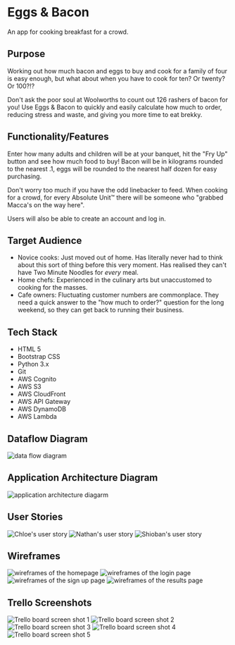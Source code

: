 # Eggs & Bacon
An app for cooking breakfast for a crowd.

## Purpose
<!-- When recently preparing for a big family reunion, I had to organise breakfast for 24 people, and needed to calculate how much bacon we would need. 24 people x3 rashers each is 72. Easy enough. But the Deli Associate at Woolworths would not appreciate having to count out 72 rashers of bacon. -->
Working out how much bacon and eggs to buy and cook for a family of four is easy enough, but what about when you have to cook for ten? Or twenty? Or 100?!?

Don't ask the poor soul at Woolworths to count out 126 rashers of bacon for you! Use Eggs & Bacon to quickly and easily calculate how much to order, reducing stress and waste, and giving you more time to eat brekky.

## Functionality/Features
Enter how many adults and children will be at your banquet, hit the "Fry Up" button and see how much food to buy! Bacon will be in kilograms rounded to the nearest .1, eggs will be rounded to the nearest half dozen for easy purchasing.

Don't worry too much if you have the odd linebacker to feed. When cooking for a crowd, for every Absolute Unit™ there will be someone who "grabbed Macca's on the way here".

Users will also be able to create an account and log in.

## Target Audience
* Novice cooks: Just moved out of home. Has literally never had to think about this sort of thing before this very moment. Has realised they can't have Two Minute Noodles for *every* meal.
* Home chefs: Experienced in the culinary arts but unaccustomed to cooking for the masses.
* Cafe owners: Fluctuating customer numbers are commonplace. They need a quick answer to the "how much to order?" question for the long weekend, so they can get back to running their business.

## Tech Stack

* HTML 5
* Bootstrap CSS
* Python 3.x
* Git
* AWS Cognito
* AWS S3
* AWS CloudFront
* AWS API Gateway
* AWS DynamoDB
* AWS Lambda

## Dataflow Diagram
![data flow diagram](/docs/data-flow-diagram.png)

## Application Architecture Diagram
![application architecture diagarm](/docs/app-architecture-diagram.png)

## User Stories
![Chloe's user story](/docs/user-profiles/chloe.png)
![Nathan's user story](/docs/user-profiles/nathan.png)
![Shioban's user story](/docs/user-profiles/shioban.png)

## Wireframes
![wireframes of the homepage](/docs/wireframes/home.png)
![wireframes of the login page](/docs/wireframes/login.png)
![wireframes of the sign up page](/docs/wireframes/sign-up.png)
![wireframes of the results page](/docs/wireframes/result.png)

## Trello Screenshots
![Trello board screen shot 1](/docs/screen-shots/2022-02-21-13.00.56.png)
![Trello board screen shot 2](/docs/screen-shots/2022-02-23-11.11.34.png)
![Trello board screen shot 3](/docs/screen-shots/2022-02-24-15.58.32.png)
![Trello board screen shot 4](/docs/screen-shots/2022-02-25-12.10.05.png)
![Trello board screen shot 5](/docs/screen-shots/2022-02-25-18.21.37.png)